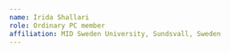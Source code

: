 ```yaml
---
name: Irida Shallari
role: Ordinary PC member
affiliation: MID Sweden University, Sundsvall, Sweden
---
```

